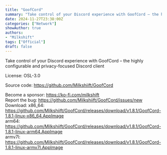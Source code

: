 ```yaml
---
title: "GoofCord"
summary: "Take control of your Discord experience with GoofCord – the highly configurable and privacy-focused Discord client"
date: 2024-11-27T23:38:00Z
categories: ["Network"]
showAuthor: true
authors:
- "Milkshift"
tags: ["Official"]
draft: false
---
```


Take control of your Discord experience with GoofCord – the highly configurable and privacy-focused Discord client

License: OSL-3.0

Source code: <https://github.com/Milkshiift/GoofCord>

Become a sponsor: <https://ko-fi.com/milkshift>  
Report the bug: <https://github.com/Milkshiift/GoofCord/issues/new>  
Download: x86_64: <https://github.com/Milkshiift/GoofCord/releases/download/v1.8.1/GoofCord-1.8.1-linux-x86_64.AppImage>  
          arm64: <https://github.com/Milkshiift/GoofCord/releases/download/v1.8.1/GoofCord-1.8.1-linux-arm64.AppImage>  
          armv7l: <https://github.com/Milkshiift/GoofCord/releases/download/v1.8.1/GoofCord-1.8.1-linux-armv7l.AppImage>  
